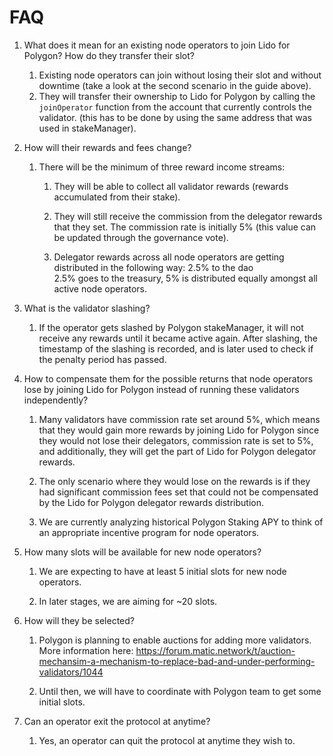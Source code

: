 # FAQ
1. What does it mean for an existing node operators to join Lido for Polygon? How do they transfer their slot?

   1. Existing node operators can join without losing their slot and without downtime (take a look at the second scenario 
      in the guide above). 
   2. They will transfer their ownership to Lido for Polygon by calling the `joinOperator` function from the account that currently 
   controls the validator. (this has to be done by using the same address that was used in stakeManager).

2. How will their rewards and fees change? 
   1. There will be the minimum of three reward income streams:
      1. They will be able to collect all validator rewards (rewards accumulated from their stake).
   
      2. They will still receive the commission from the delegator rewards that they set. The commission rate is 
         initially 5% (this value can be updated through the governance vote).
      
      3. Delegator rewards across all node operators are getting distributed in the following way: 2.5% to the dao  
         2.5% goes to the treasury,  5% is distributed equally amongst all active node operators.

3. What is the validator slashing? 
   1. If the operator gets slashed by Polygon stakeManager, it will not receive any rewards until it became active again.
      After slashing, the timestamp of the slashing is recorded, and is later used to check if the penalty period has passed. 

4. How to compensate them for the possible returns that node operators lose by joining Lido for Polygon instead of running these validators independently?

   1. Many validators have commission rate set around 5%, which means that they would gain more rewards by joining Lido for Polygon since they would not lose their delegators, commission rate is set to 5%, and additionally, they will get the part of Lido for Polygon delegator rewards.
   
   2. The only scenario where they would lose on the rewards is if they had significant commission fees set that could not be compensated by the Lido for Polygon delegator rewards distribution.
   
   3. We are currently analyzing historical Polygon Staking APY to think of an appropriate incentive program for node operators.

5. How many slots will be available for new node operators?

   1. We are expecting to have at least 5 initial slots for new node operators.
   
   2. In later stages, we are aiming for ~20 slots.

6. How will they be selected?

   1. Polygon is planning to enable auctions for adding more validators. More information here: https://forum.matic.network/t/auction-mechansim-a-mechanism-to-replace-bad-and-under-performing-validators/1044
   
   2. Until then, we will have to coordinate with Polygon team to get some initial slots.

7. Can an operator exit the protocol at anytime?
   1. Yes, an operator can quit the protocol at anytime they wish to.
